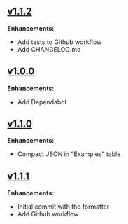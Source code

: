 ## [v1.1.2](https://github.com/judimator/augurken/tree/v1.1.2)

**Enhancements:**
- Add tests to Github workflow
- Add CHANGELOG.md

## [v1.0.0](https://github.com/judimator/augurken/tree/v1.1.1)

**Enhancements:**
- Add Dependabot

## [v1.1.0](https://github.com/judimator/augurken/tree/v1.1.0)

**Enhancements:**
- Compact JSON in "Examples" table

## [v1.1.1](https://github.com/judimator/augurken/tree/v1.0.0)

**Enhancements:**
- Initial commit with the formatter
- Add Github workflow
